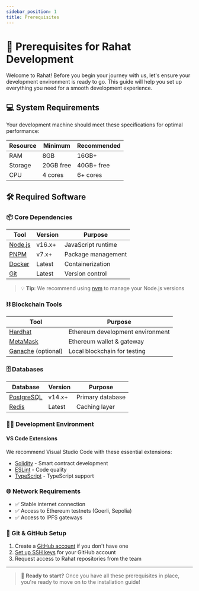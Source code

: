 ```yaml
---
sidebar_position: 1
title: Prerequisites
---
```


# 🚀 Prerequisites for Rahat Development

Welcome to Rahat! Before you begin your journey with us, let's ensure your development environment is ready to go. This guide will help you set up everything you need for a smooth development experience.

## 💻 System Requirements

Your development machine should meet these specifications for optimal performance:

| Resource | Minimum | Recommended |
|----------|---------|-------------|
| RAM | 8GB | 16GB+ |
| Storage | 20GB free | 40GB+ free |
| CPU | 4 cores | 6+ cores |

## 🛠️ Required Software

### 📦 Core Dependencies

| Tool | Version | Purpose |
|------|---------|----------|
| [Node.js](https://nodejs.org/) | v16.x+ | JavaScript runtime |
| [PNPM](https://pnpm.io/) | v7.x+ | Package management |
| [Docker](https://www.docker.com/) | Latest | Containerization |
| [Git](https://git-scm.com/) | Latest | Version control |

> 💡 **Tip**: We recommend using [nvm](https://github.com/nvm-sh/nvm) to manage your Node.js versions

### ⛓️ Blockchain Tools

| Tool | Purpose |
|------|----------|
| [Hardhat](https://hardhat.org/) | Ethereum development environment |
| [MetaMask](https://metamask.io/) | Ethereum wallet & gateway |
| [Ganache](https://trufflesuite.com/ganache/) (optional) | Local blockchain for testing |

### 🗄️ Databases

| Database | Version | Purpose |
|----------|---------|----------|
| [PostgreSQL](https://www.postgresql.org/) | v14.x+ | Primary database |
| [Redis](https://redis.io/) | Latest | Caching layer |

### 👨‍💻 Development Environment

#### VS Code Extensions
We recommend Visual Studio Code with these essential extensions:
- [Solidity](https://marketplace.visualstudio.com/items?itemName=JuanBlanco.solidity) - Smart contract development
- [ESLint](https://marketplace.visualstudio.com/items?itemName=dbaeumer.vscode-eslint) - Code quality
- [TypeScript](https://marketplace.visualstudio.com/items?itemName=ms-vscode.vscode-typescript-next) - TypeScript support

### 🌐 Network Requirements

- ✅ Stable internet connection
- ✅ Access to Ethereum testnets (Goerli, Sepolia)
- ✅ Access to IPFS gateways

### 🔑 Git & GitHub Setup

1. Create a [GitHub account](https://github.com/signup) if you don't have one
2. [Set up SSH keys](https://docs.github.com/en/authentication/connecting-to-github-with-ssh/generating-a-new-ssh-key-and-adding-it-to-the-ssh-agent) for your GitHub account
3. Request access to Rahat repositories from the team

---

> 🎉 **Ready to start?** Once you have all these prerequisites in place, you're ready to move on to the installation guide!


